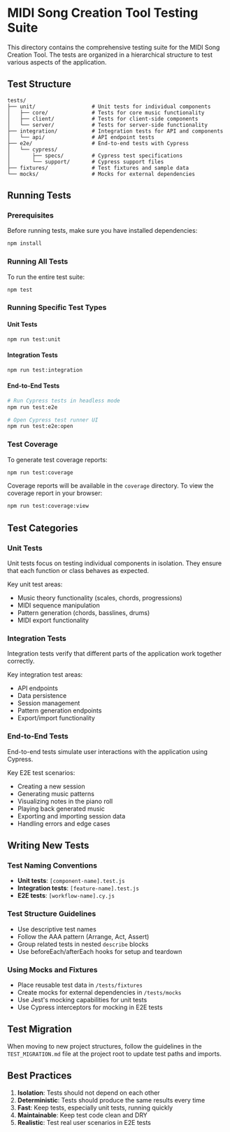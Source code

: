 # MIDI Song Creation Tool Testing Suite

This directory contains the comprehensive testing suite for the MIDI Song Creation Tool. The tests are organized in a hierarchical structure to test various aspects of the application.

## Test Structure

```
tests/
├── unit/                  # Unit tests for individual components
│   ├── core/              # Tests for core music functionality
│   ├── client/            # Tests for client-side components 
│   └── server/            # Tests for server-side functionality
├── integration/           # Integration tests for API and components
│   └── api/               # API endpoint tests
├── e2e/                   # End-to-end tests with Cypress
│   └── cypress/
│       ├── specs/         # Cypress test specifications
│       └── support/       # Cypress support files
├── fixtures/              # Test fixtures and sample data
└── mocks/                 # Mocks for external dependencies
```

## Running Tests

### Prerequisites

Before running tests, make sure you have installed dependencies:

```bash
npm install
```

### Running All Tests

To run the entire test suite:

```bash
npm test
```

### Running Specific Test Types

#### Unit Tests

```bash
npm run test:unit
```

#### Integration Tests

```bash
npm run test:integration
```

#### End-to-End Tests

```bash
# Run Cypress tests in headless mode
npm run test:e2e

# Open Cypress test runner UI
npm run test:e2e:open
```

### Test Coverage

To generate test coverage reports:

```bash
npm run test:coverage
```

Coverage reports will be available in the `coverage` directory. To view the coverage report in your browser:

```bash
npm run test:coverage:view
```

## Test Categories

### Unit Tests

Unit tests focus on testing individual components in isolation. They ensure that each function or class behaves as expected.

Key unit test areas:
- Music theory functionality (scales, chords, progressions)
- MIDI sequence manipulation
- Pattern generation (chords, basslines, drums)
- MIDI export functionality

### Integration Tests

Integration tests verify that different parts of the application work together correctly.

Key integration test areas:
- API endpoints
- Data persistence
- Session management
- Pattern generation endpoints
- Export/import functionality

### End-to-End Tests

End-to-end tests simulate user interactions with the application using Cypress.

Key E2E test scenarios:
- Creating a new session
- Generating music patterns
- Visualizing notes in the piano roll
- Playing back generated music
- Exporting and importing session data
- Handling errors and edge cases

## Writing New Tests

### Test Naming Conventions

- **Unit tests**: `[component-name].test.js`
- **Integration tests**: `[feature-name].test.js`
- **E2E tests**: `[workflow-name].cy.js`

### Test Structure Guidelines

- Use descriptive test names
- Follow the AAA pattern (Arrange, Act, Assert)
- Group related tests in nested `describe` blocks
- Use beforeEach/afterEach hooks for setup and teardown

### Using Mocks and Fixtures

- Place reusable test data in `/tests/fixtures`
- Create mocks for external dependencies in `/tests/mocks`
- Use Jest's mocking capabilities for unit tests
- Use Cypress interceptors for mocking in E2E tests

## Test Migration

When moving to new project structures, follow the guidelines in the `TEST_MIGRATION.md` file at the project root to update test paths and imports.

## Best Practices

1. **Isolation**: Tests should not depend on each other
2. **Deterministic**: Tests should produce the same results every time
3. **Fast**: Keep tests, especially unit tests, running quickly
4. **Maintainable**: Keep test code clean and DRY
5. **Realistic**: Test real user scenarios in E2E tests
